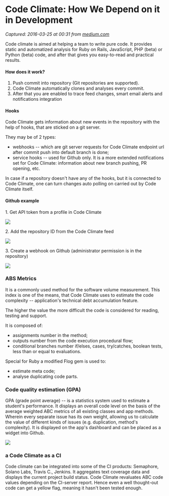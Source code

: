 # Code Climate: How We Depend on it in Development

_Captured: 2016-03-25 at 00:31 from [medium.com](https://medium.com/@jetruby/code-climate-how-we-depend-on-it-in-development-5e008237938c#.fcc2pfxn6)_

Code climate is aimed at helping a team to write pure code. It provides static and automatized analysis for Ruby on Rails, JavaScript, PHP (beta) or Python (beta) code, and after that gives you easy-to-read and practical results.

#### How does it work?

  1. Push commit into repository (Git repositories are supported).
  2. Code Climate automatically clones and analyses every commit.
  3. After that you are enabled to trace feed changes, smart email alerts and notifications integration

#### Hooks

Code Climate gets information about new events in the repository with the help of hooks, that are sticked on a git server.

They may be of 2 types:

  * webhooks -- which are git server requests for Code Climate endpoint url after commit push into default branch is done;
  * service hooks -- used for Github only. It is a more extended notifications set for Code Climate: information about new branch pushing, PR opening, etc.

In case if a repository doesn't have any of the hooks, but it is connected to Code Climate, one can turn changes auto polling on carried out by Code Climate itself.

#### Github example

1\. Get API token from a profile in Code Climate

![](https://cdn-images-2.medium.com/max/800/1*nIpvUPjQfIVgsaA84Czdhw.png)

2\. Add the repository ID from the Code Climate feed

![](https://cdn-images-2.medium.com/max/800/1*bN5j8GVcqp4copUzLHGVxg.png)

3\. Create a webhook on Github (administrator permission is in the repository)

![](https://cdn-images-2.medium.com/max/800/1*6OxSydSBTLE1_ZkPikn1cQ.png)

### ABS Metrics

It is a commonly used method for the software volume measurement. This index is one of the means, that Code Climate uses to estimate the code complexity -- application's technical debt accumulation feature.

The higher the value the more difficult the code is considered for reading, testing and support.

It is composed of:

  * assignments number in the method;
  * outputs number from the code execution procedural flow;
  * conditional branches number if/elses, cases, try/catches, boolean tests, less than or equal to evaluations.

Special for Ruby a modified Flog gem is used to:

  * estimate meta code;
  * analyse duplicating code parts.

### Code quality estimation (GPA)

GPA (grade point average) -- is a statistics system used to estimate a student's performance. It displays an overall code level on the basis of the average weighted ABC metrics of all existing classes and app methods. Wherein every separate issue has its own weight, allowing us to calculate the value of different kinds of issues (e.g. duplication, method's complexity). It is displayed on the app's dashboard and can be placed as a widget into Github.

![](https://cdn-images-2.medium.com/max/800/1*5Qb0QyXlYTATzb7KFEvIcQ.png)

### а Code Climate as a CI

Code climate can be integrated into some of the CI products: Semaphore, Solano Labs, Travis C., Jenkins. It aggregates text coverage data and displays the current project build status. Code Climate revaluates ABC code values depending on the CI-server report. Hence even a well thought-out code can get a yellow flag, meaning it hasn't been tested enough.
